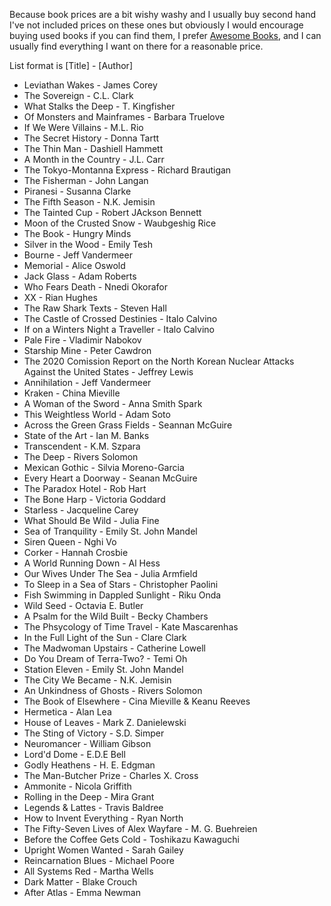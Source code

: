 Because book prices are a bit wishy washy and I usually buy second hand I've not included prices on these ones but obviously I would encourage buying used books if you can find them, 
I prefer [Awesome Books](https://www.awesomebooks.com/), and I can usually find everything I want on there for a reasonable price.

List format is [Title] - [Author]

 - Leviathan Wakes - James Corey
 - The Sovereign - C.L. Clark
 - What Stalks the Deep - T. Kingfisher
 - Of Monsters and Mainframes - Barbara Truelove
 - If We Were Villains - M.L. Rio
 - The Secret History - Donna Tartt
 - The Thin Man - Dashiell Hammett
 - A Month in the Country - J.L. Carr
 - The Tokyo-Montanna Express - Richard Brautigan
 - The Fisherman - John Langan
 - Piranesi - Susanna Clarke
 - The Fifth Season - N.K. Jemisin
 - The Tainted Cup - Robert JAckson Bennett
 - Moon of the Crusted Snow - Waubgeshig Rice
 - The Book - Hungry Minds
 - Silver in the Wood - Emily Tesh
 - Bourne - Jeff Vandermeer
 - Memorial - Alice Oswold
 - Jack Glass - Adam Roberts
 - Who Fears Death - Nnedi Okorafor
 - XX - Rian Hughes
 - The Raw Shark Texts - Steven Hall
 - The Castle of Crossed Destinies - Italo Calvino
 - If on a Winters Night a Traveller - Italo Calvino
 - Pale Fire - Vladimir Nabokov
 - Starship Mine - Peter Cawdron
 - The 2020 Comission Report on the North Korean Nuclear Attacks Against the United States - Jeffrey Lewis
 - Annihilation - Jeff Vandermeer
 - Kraken - China Mieville
 - A Woman of the Sword - Anna Smith Spark
 - This Weightless World - Adam Soto
 - Across the Green Grass Fields - Seannan McGuire
 - State of the Art - Ian M. Banks
 - Transcendent - K.M. Szpara
 - The Deep - Rivers Solomon
 - Mexican Gothic - Silvia Moreno-Garcia
 - Every Heart a Doorway - Seanan McGuire
 - The Paradox Hotel - Rob Hart
 - The Bone Harp - Victoria Goddard
 - Starless - Jacqueline Carey
 - What Should Be Wild - Julia Fine
 - Sea of Tranquility - Emily St. John Mandel
 - Siren Queen - Nghi Vo
 - Corker - Hannah Crosbie
 - A World Running Down - Al Hess
 - Our Wives Under The Sea - Julia Armfield
 - To Sleep in a Sea of Stars - Christopher Paolini
 - Fish Swimming in Dappled Sunlight - Riku Onda
 - Wild Seed - Octavia E. Butler
 - A Psalm for the Wild Built - Becky Chambers
 - The Phsycology of Time Travel - Kate Mascarenhas
 - In the Full Light of the Sun - Clare Clark
 - The Madwoman Upstairs - Catherine Lowell
 - Do You Dream of Terra-Two? - Temi Oh
 - Station Eleven - Emily St. John Mandel
 - The City We Became - N.K. Jemisin
 - An Unkindness of Ghosts - Rivers Solomon
 - The Book of Elsewhere - Cina Mieville & Keanu Reeves
 - Hermetica - Alan Lea
 - House of Leaves - Mark Z. Danielewski
 - The Sting of Victory - S.D. Simper
 - Neuromancer - William Gibson
 - Lord'd Dome - E.D.E Bell
 - Godly Heathens - H. E. Edgman
 - The Man-Butcher Prize - Charles X. Cross
 - Ammonite - Nicola Griffith
 - Rolling in the Deep - Mira Grant
 - Legends & Lattes - Travis Baldree
 - How to Invent Everything - Ryan North
 - The Fifty-Seven Lives of Alex Wayfare - M. G. Buehreien
 - Before the Coffee Gets Cold - Toshikazu Kawaguchi
 - Upright Women Wanted - Sarah Gailey
 - Reincarnation Blues - Michael Poore
 - All Systems Red - Martha Wells
 - Dark Matter - Blake Crouch
 - After Atlas - Emma Newman
